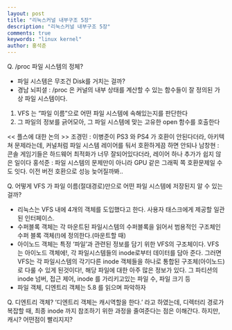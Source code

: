 ```yaml
---
layout: post
title: "리눅스커널 내부구조 5장"
description: "리눅스커널 내부구조 5장"
comments: true
keywords: "linux kernel"
author: 홍석준
---
```


Q. /proc 파일 시스템의 정체?
 - 파일 시스템은 무조건 Disk를 거치는 걸까?
 - 경남 뇌피셜 : /proc 은 커널의 내부 상태를 계산할 수 있는 함수들이 잘 정의된 가상 파일 시스템이다.

1. VFS 는 “파일 이름”으로 어떤 파일 시스템에 속해있는지를 판단한다
2. 그 파일의 정보를 긁어모아, 그 파일 시스템에 맞는 고유한 open 함수를 호출한다

<< 플스에 대한 논의 >>
조경민 : 이병준이 PS3 와 PS4 가 호환이 안된다더라, 아키텍쳐 문제라는데, 커널처럼 파일 시스템 레이어를 둬서 호환하게끔 하면 안되나
남창현 : 콘솔 게임기들은 하드웨어 최적화가 너무 잘되어있다더라, 레이어 하나 추가가 쉽지 않은 일이다
홍석준 : 파일 시스템의 문제만이 아니라 GPU 같은 그래픽 쪽 호환문제일 수도 잇다. 이전 버전 호환으로 성능 늦어질까봐..

Q. 어떻게 VFS 가 파일 이름(절대경로)만으로 어떤 파일 시스템에 저장된지 알 수 있는걸까?
 - 리눅스는 VFS 내에 4개의 객체를 도입했다고 한다. 사용자 태스크에게 제공할 일관된 인터페이스.
 - 수퍼블록 객체는 각 마운트된 파일시스템의 수퍼블록을 읽어서 범용적인 구조체인 수퍼 블록 객체(!)에 정의한다.(마운트할 때)
 - 아이노드 객체는 특정 ‘파일’과 관련된 정보를 담기 위한 VFS의 구조체이다. VFS 는 아이노드 객체에!, 각 파일시스템들의 inode로부터 데이터를 담아 준다.
   그러면 VFS는 각 파일시스템의 각기다른 inode 객체들을 하나로 통합된 구조체(아이노드)로 다룰 수 있게 된것이다!, 해당 파일에 대한 아주 많은 정보가 있다. 그 파티션의 inode 넘버, 접근 제어, inode 를 가리키고있는 파일 수, 파일 크기 등
 - 파일 객체, 디엔트리 객체는 5.8 를 읽으며 파악하자

Q. 디엔트리 객체? ‘디엔트리 객체는 캐시역할을 한다.’ 라고 하였는데, 디렉터리 경로가 복잡할 때, 최종 inode 까지 참조하기 위한 과정을 줄여준다는 점은 이해간다.
   하지만, 캐시? 어떤점이 빨리지지?